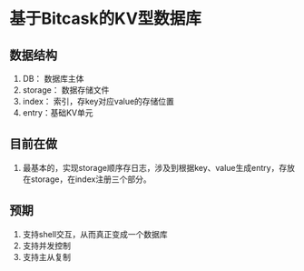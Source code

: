 
# 基于Bitcask的KV型数据库

## 数据结构
1. DB： 数据库主体
2. storage： 数据存储文件
3. index： 索引，存key对应value的存储位置
4. entry：基础KV单元


## 目前在做
1. 最基本的，实现storage顺序存日志，涉及到根据key、value生成entry，存放在storage，在index注册三个部分。

## 预期
1. 支持shell交互，从而真正变成一个数据库
2. 支持并发控制
3. 支持主从复制